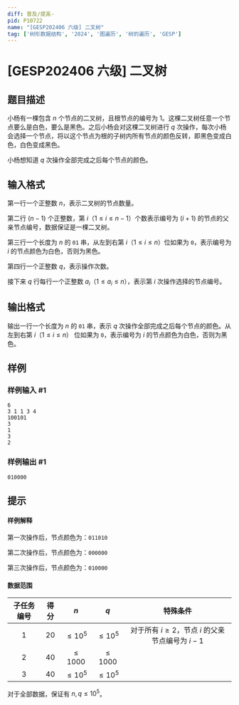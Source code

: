 ```yaml
---
diff: 普及/提高-
pid: P10722
name: "[GESP202406 六级] 二叉树"
tag: ['树形数据结构', '2024', '图遍历', '树的遍历', 'GESP']
---
```

# [GESP202406 六级] 二叉树
## 题目描述

小杨有⼀棵包含 $n$ 个节点的二叉树，且根节点的编号为 $1$。这棵二叉树任意⼀个节点要么是白色，要么是黑色。之后小杨会对这棵二叉树进行 $q$ 次操作，每次小杨会选择⼀个节点，将以这个节点为根的子树内所有节点的颜色反转，即黑色变成白色，白色变成黑色。

小杨想知道 $q$ 次操作全部完成之后每个节点的颜色。
## 输入格式

第⼀行一个正整数 $n$，表示二叉树的节点数量。

第二行 $(n-1)$ 个正整数，第 $i$（$1\le i\le n-1$）个数表示编号为 $(i+1)$ 的节点的父亲节点编号，数据保证是⼀棵二叉树。

第三行一个长度为 $n$ 的 $\texttt{01}$ 串，从左到右第 $i$（$1\le i\le n$）位如果为 $\texttt{0}$，表示编号为 $i$ 的节点颜色为白色，否则为黑色。

第四行⼀个正整数 $q$，表示操作次数。

接下来 $q$ 行每行⼀个正整数 $a_i$（$1\le a_i\le n$），表示第 $i$ 次操作选择的节点编号。
## 输出格式

输出一行一个长度为 $n$ 的 $\texttt{01}$ 串，表示 $q$ 次操作全部完成之后每个节点的颜色。从左到右第 $i$（$1\le i\le n$） 位如果为 $\texttt{0}$，表示编号为 $i$ 的节点颜色为白色，否则为黑色。
## 样例

### 样例输入 #1
```
6
3 1 1 3 4
100101
3
1
3
2
```
### 样例输出 #1
```
010000
```
## 提示

#### 样例解释

第一次操作后，节点颜色为：$\texttt{011010}$

第二次操作后，节点颜色为：$\texttt{000000}$

第三次操作后，节点颜色为：$\texttt{010000}$

#### 数据范围

| 子任务编号 | 得分 | $n$ | $q$ | 特殊条件 |
| :--: | :--: | :--: | :--: | :--: |
| $1$ |  $20$ | $\le 10^5$ | $\le 10^5$ |对于所有 $i\ge 2$，节点 $i$ 的父亲节点编号为 $i-1$
| $2$ |  $40$ | $\le 1000$ | $\le 1000$ | |
| $3$ | $40$ | $\le 10^5$ | $\le 10^5$ | |

对于全部数据，保证有 $n,q\le 10^5$。
